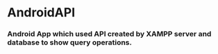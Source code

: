 # AndroidAPI
### Android App which used API created by XAMPP server and database to show query operations. 
